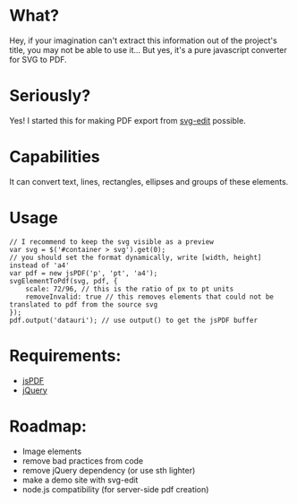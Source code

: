 # What?
Hey, if your imagination can't extract this information out of the project's title, you may not be able to use it... But yes, it's a pure javascript converter for SVG to PDF.

# Seriously?
Yes! I started this for making PDF export from [svg-edit](http://code.google.com/p/svg-edit) possible.

# Capabilities
It can convert text, lines, rectangles, ellipses and groups of these elements.

# Usage
    // I recommend to keep the svg visible as a preview
    var svg = $('#container > svg').get(0);
	// you should set the format dynamically, write [width, height] instead of 'a4'
	var pdf = new jsPDF('p', 'pt', 'a4');
	svgElementToPdf(svg, pdf, {
		scale: 72/96, // this is the ratio of px to pt units
		removeInvalid: true // this removes elements that could not be translated to pdf from the source svg
	});
	pdf.output('datauri'); // use output() to get the jsPDF buffer

# Requirements:
* [jsPDF](https://github.com/MrRio/jsPDF)
* [jQuery](http://jquery.org)

# Roadmap:
* Image elements
* remove bad practices from code
* remove jQuery dependency (or use sth lighter)
* make a demo site with svg-edit
* node.js compatibility (for server-side pdf creation)
